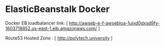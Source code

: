 # ElasticBeanstalk Docker

Docker EB loadbalancer link: [ http://awseb-e-f-awsebloa-1uixd0dxsd9fy-1603718852.us-east-1.elb.amazonaws.com/ ] 

Route53 Hosted Zone : [ http://polytech.university ]
